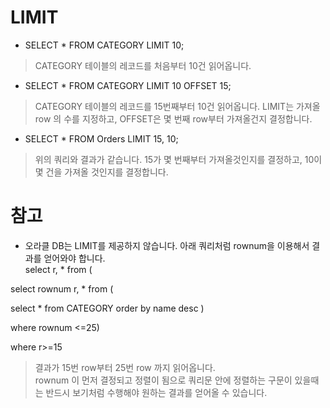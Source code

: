 # LIMIT

- SELECT * FROM CATEGORY LIMIT 10;
> CATEGORY 테이블의 레코드를 처음부터 10건 읽어옵니다.  

- SELECT * FROM CATEGORY LIMIT 10 OFFSET 15;
> CATEGORY 테이블의 레코드를 15번째부터 10건 읽어옵니다.  LIMIT는 가져올 row 의 수를 지정하고, OFFSET은 몇 번째 row부터 가져올건지 결정합니다.  

- SELECT * FROM Orders LIMIT 15, 10;   
> 위의 쿼리와 결과가 같습니다.  15가 몇 번째부터 가져올것인지를 결정하고, 10이 몇 건을 가져올 것인지를 결정합니다.  



# 참고

- 오라클 DB는 LIMIT를 제공하지 않습니다.  아래 쿼리처럼 rownum을 이용해서 결과를 얻어와야 합니다.  
select r, * from (

select rownum r, * from (

select * from CATEGORY order by name desc )

where rownum <=25)

where r>=15

> 결과가 15번 row부터  25번 row 까지 읽어옵니다.   
rownum 이 먼저 결정되고 정렬이 됨으로 쿼리문 안에 정렬하는 구문이 있을때는 반드시 보기처럼
수행해야 원하는 결과를 얻어올 수 있습니다.  
